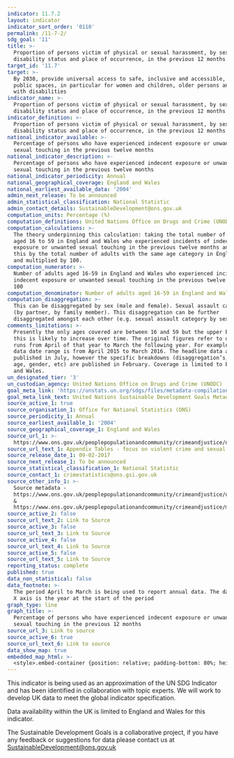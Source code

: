```yaml
---
indicator: 11.7.2
layout: indicator
indicator_sort_order: '0110'
permalink: /11-7-2/
sdg_goal: '11'
title: >-
  Proportion of persons victim of physical or sexual harassment, by sex, age,
  disability status and place of occurrence, in the previous 12 months
target_id: '11.7'
target: >-
  By 2030, provide universal access to safe, inclusive and accessible, green and
  public spaces, in particular for women and children, older persons and persons
  with disabilities
indicator_name: >-
  Proportion of persons victim of physical or sexual harassment, by sex, age,
  disability status and place of occurrence, in the previous 12 months
indicator_definition: >-
  Proportion of persons victim of physical or sexual harassment, by sex, age,
  disability status and place of occurrence, in the previous 12 months
national_indicator_available: >-
  Percentage of persons who have experienced indecent exposure or unwanted
  sexual touching in the previous twelve months
national_indicator_description: >-
  Percentage of persons who have experienced indecent exposure or unwanted
  sexual touching in the previous twelve months
national_indicator_periodicity: Annual
national_geographical_coverage: England and Wales
national_earliest_available_data: '2004'
admin_next_release: To be announced
admin_statistical_classification: National Statistic
admin_contact_details: SustainableDevelopment@ons.gov.uk
computation_units: Percentage (%)
computation_definitions: United Nations Office on Drugs and Crime (UNODC)
computation_calculations: >-
  The theory underpinning this calculation: taking the total number of adults
  aged 16 to 59 in England and Wales who experienced incidents of indecent
  exposure or unwanted sexual touching in the previous twelve months and divided
  this by the total number of adults with the same age category in England/Wales
  and multiplied by 100. 
computation_numerator: >-
  Number of adults aged 16-59 in England and Wales who experienced incidents of
  indecent exposure or unwanted sexual touching in the previous twelve months *
  100 
computation_denominator: Number of adults aged 16-59 in England and Wales
computation_disaggregation: >-
  This can be disaggregated by sex (male and female). Sexual assault category
  (by partner, by family member). This disaggregation can be further
  disaggregated amongst each other (e.g. sexual assault category by sex). 
comments_limitations: >-
  Presently the only ages covered are between 16 and 59 but the upper bound of
  this is likely to increase over time. The original figures refer to data that
  runs from April of that year to March the following year. For example 2015
  data date range is from April 2015 to March 2016. The headline data are
  published in July, however the specific breakdowns (disaggregation’s, i.e.
  age, gender, etc) are published in February. Coverage is limited to England
  and Wales. 
un_designated_tier: '3'
un_custodian_agency: United Nations Office on Drugs and Crime (UNODC)
goal_meta_link: 'https://unstats.un.org/sdgs/files/metadata-compilation/Metadata-Goal-11.pdf'
goal_meta_link_text: United Nations Sustainable Development Goals Metadata (PDF 4.0 MB)
source_active_1: true
source_organisation_1: Office for National Statistics (ONS)
source_periodicity_1: Annual
source_earliest_available_1: '2004'
source_geographical_coverage_1: England and Wales
source_url_1: >-
  https://www.ons.gov.uk/peoplepopulationandcommunity/crimeandjustice/datasets/appendixtablesfocusonviolentcrimeandsexualoffences
source_url_text_1: Appendix Tables - focus on violent crime and sexual offences
source_release_date_1: 09-02-2017
source_next_release_1: To be announced
source_statistical_classification_1: National Statistic
source_contact_1: crimestatistics@ons.gsi.gov.uk
source_other_info_1: >-
  Source metadata -
  https://www.ons.gov.uk/peoplepopulationandcommunity/crimeandjustice/qmis/crimeandjusticeqmi
  &
  https://www.ons.gov.uk/peoplepopulationandcommunity/crimeandjustice/methodologies/crimeandjusticemethodology
source_active_2: false
source_url_text_2: Link to Source
source_active_3: false
source_url_text_3: Link to Source
source_active_4: false
source_url_text_4: Link to Source
source_active_5: false
source_url_text_5: Link to Source
reporting_status: complete
published: true
data_non_statistical: false
data_footnote: >-
  The period April to March is being used to report annual data. The date on the
  X axis is the year at the start of the period
graph_type: line
graph_title: >-
  Percentage of persons who have experienced indecent exposure or unwanted
  sexual touching in the previous 12 months
source_url_3: Link to source
source_active_6: true
source_url_text_6: Link to source
data_show_map: true
embedded_map_html: >-
  <style>.embed-container {position: relative; padding-bottom: 80%; height: 0; max-width: 100%;} .embed-container iframe, .embed-container object, .embed-container iframe{position: absolute; top: 0; left: 0; width: 100%; height: 100%;} small{position: absolute; z-index: 40; bottom: 0; margin-bottom: -15px;}</style><div class="embed-container"><iframe width="500" height="400" frameborder="0" scrolling="no" marginheight="0" marginwidth="0" title="Wirral Streetmap" src="//bazzer.maps.arcgis.com/apps/Embed/index.html?webmap=60a01fc140ab4b178f46a617769e159f&extent=-3.2271,53.3028,-2.8481,53.4494&zoom=true&previewImage=false&scale=false&disable_scroll=true&theme=light"></iframe></div>
---
```

This indicator is being used as an approximation of the UN SDG Indicator and has been identified in collaboration with topic experts. We will work to develop UK data to meet the global indicator specification.
  
Data availability within the UK is limited to England and Wales for this indicator.
  
The Sustainable Development Goals is a collaborative project, if you have any feedback or suggestions for data please contact us at <SustainableDevelopment@ons.gov.uk>
